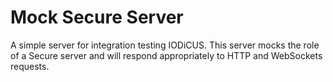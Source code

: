 # Mock Secure Server

A simple server for integration testing IODiCUS. This server mocks the role of a Secure server and will respond appropriately to HTTP and WebSockets requests.
